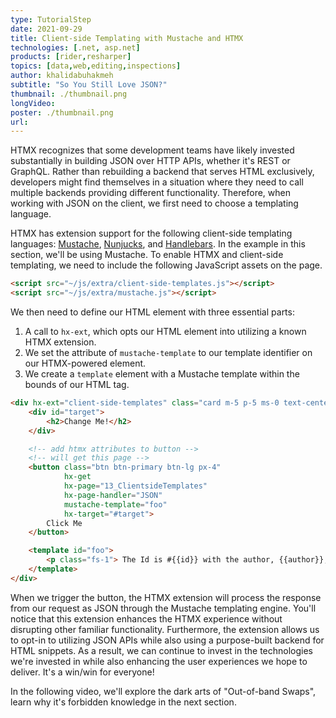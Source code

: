```yaml
---
type: TutorialStep
date: 2021-09-29
title: Client-side Templating with Mustache and HTMX
technologies: [.net, asp.net]
products: [rider,resharper]
topics: [data,web,editing,inspections]
author: khalidabuhakmeh
subtitle: "So You Still Love JSON?"
thumbnail: ./thumbnail.png
longVideo:
poster: ./thumbnail.png
url:
---
```


HTMX recognizes that some development teams have likely invested substantially in building JSON over HTTP APIs, whether it's REST or GraphQL. Rather than rebuilding a backend that serves HTML exclusively, developers might find themselves in a situation where they need to call multiple backends providing different functionality. Therefore, when working with JSON on the client, we first need to choose a templating language.

HTMX has extension support for the following client-side templating languages: [Mustache](https://github.com/janl/mustache.js/), [Nunjucks](https://mozilla.github.io/nunjucks/), and [Handlebars](https://handlebarsjs.com/). In the example in this section, we'll be using Mustache. To enable HTMX and client-side templating, we need to include the following JavaScript assets on the page.

```html
<script src="~/js/extra/client-side-templates.js"></script>
<script src="~/js/extra/mustache.js"></script>
```

We then need to define our HTML element with three essential parts:

1. A call to `hx-ext`, which opts our HTML element into utilizing a known HTMX extension.
1. We set the attribute of `mustache-template` to our template identifier on our HTMX-powered element.
1. We create a `template` element with a Mustache template within the bounds of our HTML tag.

```html
<div hx-ext="client-side-templates" class="card m-5 p-5 ms-0 text-center">
    <div id="target">
        <h2>Change Me!</h2>
    </div>

    <!-- add htmx attributes to button -->
    <!-- will get this page -->
    <button class="btn btn-primary btn-lg px-4"
            hx-get
            hx-page="13_ClientsideTemplates"
            hx-page-handler="JSON"
            mustache-template="foo"
            hx-target="#target">
        Click Me
    </button>

    <template id="foo">
        <p class="fs-1"> The Id is #{{id}} with the author, {{author}}, writing "{{title}}".</p>
    </template>
</div>
```

When we trigger the button, the HTMX extension will process the response from our request as JSON through the Mustache templating engine. You'll notice that this extension enhances the HTMX experience without disrupting other familiar functionality. Furthermore, the extension allows us to opt-in to utilizing JSON APIs while also using a purpose-built backend for HTML snippets. As a result, we can continue to invest in the technologies we're invested in while also enhancing the user experiences we hope to deliver. It's a win/win for everyone!

In the following video, we'll explore the dark arts of "Out-of-band Swaps",  learn why it's forbidden knowledge in the next section.

